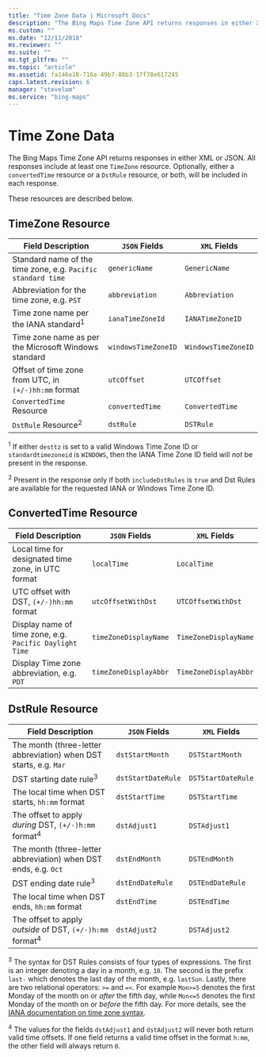 ```yaml
---
title: "Time Zone Data | Microsoft Docs"
description: "The Bing Maps Time Zone API returns responses in either XML or JSON. All responses include at least one TimeZone resource."
ms.custom: ""
ms.date: "12/11/2018"
ms.reviewer: ""
ms.suite: ""
ms.tgt_pltfrm: ""
ms.topic: "article"
ms.assetid: fa146e18-716a-49b7-88b3-17f78e617245
caps.latest.revision: 6
manager: "stevelom"
ms.service: "bing-maps"
---
```


# Time Zone Data

The Bing Maps Time Zone API returns responses in either XML or JSON. All responses include at least one `TimeZone` resource. Optionally, either a `convertedTime` resource or a `DstRule` resource, or both, will be included in each response. 

These resources are described below.

## __TimeZone__ Resource

|Field Description  |`JSON` Fields | `XML` Fields |
|---------|---------|---------|     
|Standard name of the time zone, e.g. `Pacific standard time`	|`genericName` |	`GenericName` |
|Abbreviation for the time zone, e.g. `PST` | `abbreviation` | `Abbreviation`|
|Time zone name per the IANA standard<sup>1</sup>|	`ianaTimeZoneId`|`IANATimeZoneID`|
|Time zone name as per the Microsoft Windows standard| `windowsTimeZoneID`|	`WindowsTimeZoneID`|
|Offset of time zone from UTC, in `(+/-)hh:mm` format | `utcOffset`| `UTCOffset`|
| `ConvertedTime` Resource | `convertedTime` | `ConvertedTime` |
| `DstRule` Resource<sup>2</sup> | `dstRule` | `DSTRule` | 

<sup>1</sup> If either `desttz` is set to a valid Windows Time Zone ID or `standardtimezoneid` is `WINDOWS`, then the IANA Time Zone ID field will *not* be present in the response.
 
<sup>2</sup> Present in the response only if both `includeDstRules` is `true` and Dst Rules are available for the requested IANA or Windows Time Zone ID.

## __ConvertedTime__ Resource

|Field Description  |`JSON` Fields | `XML` Fields|
|---------|---------|---------|
|Local time for designated time zone, in UTC format |	`localTime`|	`LocalTime`|
| UTC offset with DST, `(+/-)hh:mm` format | `utcOffsetWithDst`| `UTCOffsetWithDst`|
| Display name of time zone, e.g. `Pacific Daylight Time` | `timeZoneDisplayName` | `TimeZoneDisplayName` |
| Display Time zone abbreviation, e.g. `PDT` | `timeZoneDisplayAbbr` | `TimeZoneDisplayAbbr`|

## __DstRule__ Resource

|Field Description  |`JSON` Fields | `XML` Fields|
|---------|---------|---------|
|The month (three-letter abbreviation) when DST starts, e.g. `Mar` | `dstStartMonth` | `DSTStartMonth` |
|DST starting date rule<sup>3</sup> | `dstStartDateRule` | `DSTStartDateRule` |
|The local time when DST starts, `hh:mm` format | `dstStartTime` | `DSTStartTime` |
|The offset to apply *during* DST, `(+/-)h:mm` format<sup>4</sup> | `dstAdjust1` | `DSTAdjust1` |
|The month (three-letter abbreviation) when DST ends, e.g. `Oct` | `dstEndMonth` | `DSTEndMonth` |
|DST ending date rule<sup>3</sup> | `dstEndDateRule` | `DSTEndDateRule` |
|The local time when DST ends, `hh:mm` format | `dstEndTime` | `DSTEndTime` |
|The offset to apply *outside* of DST, `(+/-)h:mm` format<sup>4</sup>  | `dstAdjust2` | `DSTAdjust2`|

<sup>3</sup> The syntax for DST Rules consists of four types of expressions. The first is an integer denoting a day in a month, e.g. `10`. The second is the prefix `last-` which denotes the last day of the month, e.g. `lastSun`. Lastly, there are two relational operators: `>=` and `=<`. For example `Mon>=5` denotes the first Monday of the month on or *after* the fifth day, while `Mon<=5` denotes the first Monday of the month on or *before* the fifth day. For more details, see the [IANA documentation on time zone syntax]( https://data.iana.org/time-zones/tz-how-to.html).

<sup>4</sup> The values for the fields `dstAdjust1` and `dstAdjust2` will never both return valid time offsets. If one field returns a valid time offset in the format `h:mm`, the other field will always return `0`.  
